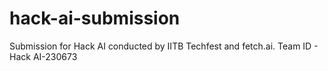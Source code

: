 # hack-ai-submission
Submission for Hack AI conducted by IITB Techfest and fetch.ai. Team ID - Hack AI-230673
